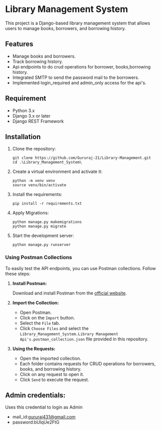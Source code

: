 # Library Management System

This project is a Django-based library management system that allows users to manage books, borrowers, and borrowing history. 

## Features
 - Manage books and borrowers.
 - Track borrowing history.
 - Api endpoints to do crud operations for borrower, books,borrowing history.
 - Integrated SMTP to send the password mail to the borrowers.
 - Implemented login_required and admin_only access for the api's.

## Requirement
 - Python 3.x
 - Django 3.x or later
 - Django REST Framework

## Installation
 1. Clone the repository:
    ```shell
    git clone https://github.com/Gururaj-21/Library-Management.git
    cd .\Library_Management_System\
    ```
 2. Create a virtual environment and activate it:
    ```shell
    python -m venv venv
    source venv/bin/activate 
    ```
 3. Install the requirements:
    ```shell
    pip install -r requirements.txt
    ```
 4. Apply Migrations:
    ```shell
    python manage.py makemigrations
    python manage.py migrate
    ```
 5. Start the development server:
    ```shell
    python manage.py runserver
    ```

### Using Postman Collections

To easily test the API endpoints, you can use Postman collections. Follow these steps:

1. **Install Postman:**

    Download and install Postman from the [official website](https://www.postman.com/downloads/).

2. **Import the Collection:**

    - Open Postman.
    - Click on the `Import` button.
    - Select the `File` tab.
    - Click `Choose Files` and select the `Library_Management_System.Library Management Api's.postman_collection.json` file provided in this repository.

3. **Using the Requests:**

    - Open the imported collection.
    - Each folder contains requests for CRUD operations for borrowers, books, and borrowing history.
    - Click on any request to open it.
    - Click `Send` to execute the request.

## Admin credentials:
Uses this credential to login as Admin
- mail_id:gururaj431@gmail.com
- password:bUlqUe2FtG
